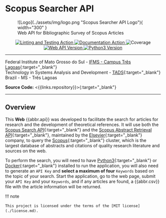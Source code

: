 # Scopus Searcher API

<figure markdown="span">
  ![Logo](../assets/img/logo.png "Scopus Searcher API Logo"){ width="300" }
  <figcaption>Web API for Bibliographic Survey of Scopus Articles</figcaption>
</figure>
<p align="center">
  <a href="{{links.workflows}}/verification.yml" target="_blank" title="Linting and Testing Action">
    <img src="https://img.shields.io/github/actions/workflow/status/mauprogramador/scopus-searcher-api/verification.yml?branch=master&event=push&logo=github&label=Lint | Test&color=FF5722" alt="Linting and Testing Action">
  </a>
  <a href="{{links.workflows}}/documentation.yml" target="_blank" title="Documentation Action">
    <img src="https://img.shields.io/github/actions/workflow/status/mauprogramador/scopus-searcher-api/documentation.yml?branch=master&event=push&logo=github&label=Docs&color=2196F3" alt="Documentation Action">
  </a>
  <img src="https://img.shields.io/badge/Coverage-99%25-4CAF50" alt="Coverage" title="Coverage">
  <a href="{{links.releases}}/v3.0.0" target="_blank" title="API Version">
    <img src="https://img.shields.io/github/v/tag/mauprogramador/scopus-searcher-api?logo=github&label=Web API Version&color=E9711C" alt="Web API Version">
  </a>
  <a href="https://www.python.org/" target="_blank" title="Python3 Version">
    <img src="https://img.shields.io/badge/Python-v3.11-3776AB?logo=python&logoColor=FFF" alt="Python3 Version">
  </a>
</p>

---

Federal Institute of Mato Grosso do Sul - [IFMS - Campus Três Lagoas](https://www.ifms.edu.br/campi/campus-tres-lagoas){:target="\_blank"} <br/>
Technology in Systems Analysis and Development - [TADS](https://www.ifms.edu.br/campi/campus-tres-lagoas/cursos/graduacao/analise-e-desenvolvimento-de-sistemas){:target="\_blank"} <br/>
Brazil - MS - Três Lagoas <br/>

**Source Code:** <{{links.repository}}>{:target="\_blank"}

---

## Overview

This **Web** {{abbr.api}} was developed to facilitate the search for articles for research and the development of theoretical references. It will use both the [Scopus Search API]({{links.scSearchApi}}){:target="\_blank"} and the [Scopus Abstract Retrieval API]({{links.scAbstractRetrievalApi}}){:target="\_blank"}, maintained by the [Elsevier]({{links.elsevier}}){:target="\_blank"} company, to query the [Scopus](https://www.scopus.com/home.uri){:target="\_blank"} cluster, which is the largest database of abstracts and citations of quality research literature and sources on the web.

To perform the search, you will need to have [Python3]({{links.python}}){:target="\_blank"} or [Docker](https://www.docker.com/){:target="\_blank"} installed to run the application, you will also need to generate an `API Key` and **select a maximum of four** `Keywords` based on the topic of your search. Start the application, go to the web page, submit your `API Key` and your `Keywords`, and if any articles are found, a {{abbr.csv}} file with the article information will be returned.

!!! note

    This project is licensed under the terms of the [MIT license](./license.md).
